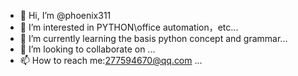 - 👋 Hi, I’m @phoenix311
- 👀 I’m interested in PYTHON\office automation，etc...
- 🌱 I’m currently learning the basis python concept and grammar...
- 💞️ I’m looking to collaborate on ...
- 📫 How to reach me:277594670@qq.com ...

<!---
phoenix311/phoenix311 is a ✨ special ✨ repository because its `README.md` (this file) appears on your GitHub profile.
You can click the Preview link to take a look at your changes.
--->
